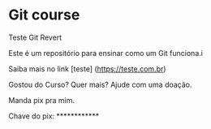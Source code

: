 # Git course

Teste Git Revert

Este é um repositório para ensinar como um Git funciona.i

Saiba mais no link [teste] (https://teste.com.br)

Gostou do Curso? Quer mais? Ajude com uma doação.

Manda pix pra mim.

Chave do pix: ************
